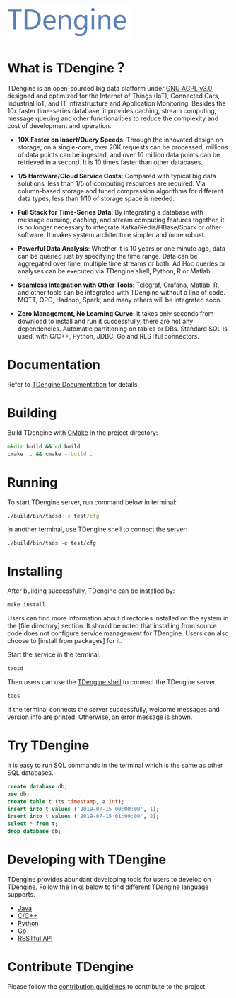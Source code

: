 [![TDengine](TDenginelogo.png)](https://www.taosdata.com/en)

# What is TDengine？

TDengine is an open-sourced big data platform under [GNU AGPL v3.0](http://www.gnu.org/licenses/agpl-3.0.html), designed and optimized for the Internet of Things (IoT), Connected Cars, Industrial IoT, and IT infrastructure and Application Monitoring. Besides the 10x faster time-series database, it provides caching, stream computing, message queuing and other functionalities to reduce the complexity and cost of development and operation.

- **10X Faster on Insert/Query Speeds**: Through the innovated design on storage, on a single-core, over 20K requests can be processed, millions of data points can be ingested, and over 10 million data points can be retrieved in a second. It is 10 times faster than other databases.

- **1/5 Hardware/Cloud Service Costs**: Compared with typical big data solutions, less than 1/5 of computing resources are required. Via column-based storage and tuned compression algorithms for different data types, less than 1/10 of storage space is needed. 

- **Full Stack for Time-Series Data**: By integrating a database with message queuing, caching, and stream computing features together, it is no longer necessary to integrate Kafka/Redis/HBase/Spark or other software. It makes system architecture simpler and more robust.

- **Powerful Data Analysis**: Whether it is 10 years or one minute ago, data can be queried just by specifying the time range. Data can be aggregated over time, multiple time streams or both. Ad Hoc queries or analyses can be executed via TDengine shell, Python, R or Matlab. 

- **Seamless Integration with Other Tools**: Telegraf, Grafana, Matlab, R, and other tools can be integrated with TDengine without a line of code. MQTT, OPC, Hadoop, Spark, and many others will be integrated soon. 

- **Zero Management, No Learning Curve**: It takes only seconds from download to install and run it successfully, there are not any dependencies. Automatic partitioning on tables or DBs. Standard SQL is used, with C/C++, Python, JDBC, Go and RESTful connectors.

# Documentation
Refer to [TDengine Documentation](https://www.taosdata.com/en/documentation/)
 for details.

# Building
Build TDengine with [CMake](https://cmake.org/) in the project directory:

```cmd
mkdir build && cd build
cmake .. && cmake --build .
```

# Running 
<!-- TDengine uses _/etc/taos/taos.cfg_ as the default configuration file. This behavior can be changed with _-c_ option. For a quick start, we will make directories structured as:
```
test/
  +--data/
  |
  +--log/
  |
  +--cfg/
      |
      +--taos.cfg
```
Then fill the configuration file _test/cfg/taos.cfg_:
```
echo -e "dataDir $(pwd)/test/data\nlogDir $(pwd)/test/log" > test/cfg/taos.cfg
``` -->
To start TDengine server, run command below in terminal:
```cmd
./build/bin/taosd -c test/cfg
```
In another terminal, use TDengine shell to connect the server:
```
./build/bin/taos -c test/cfg
```

# Installing 
After building successfully, TDengine can be installed by:
```cmd
make install
```
Users can find more information about directories installed on the system in the [file directory] section. It should be noted that installing from source code does not configure service management for TDengine.
Users can also choose to [install from packages] for it.

Start the service in the terminal.
```cmd
taosd
```

Then users can use the [TDengine shell](https://www.taosdata.com/en/getting-started/#TDengine-Shell) to connect the TDengine server.
```cmd
taos
```

If the terminal connects the server successfully, welcome messages and version info are printed. Otherwise, an error message is shown.

# Try TDengine
It is easy to run SQL commands in the terminal which is the same as other SQL databases.
```sql
create database db;
use db;
create table t (ts timestamp, a int);
insert into t values ('2019-07-15 00:00:00', 1);
insert into t values ('2019-07-15 01:00:00', 2);
select * from t;
drop database db;
```

# Developing with TDengine
TDengine provides abundant developing tools for users to develop on TDengine. Follow the links below to find different TDengine language supports.

- [Java](https://www.taosdata.com/en/documentation/connector/#Java-Connector)
- [C/C++](https://www.taosdata.com/en/documentation/connector/#C/C++-Connector)
- [Python](https://www.taosdata.com/en/documentation/connector/#Python-Connector)
- [Go](https://www.taosdata.com/en/documentation/connector/#Go-Connector)
- [RESTful API](https://www.taosdata.com/en/documentation/connector/#RESTful-Connector)

# Contribute TDengine

Please follow the [contribution guidelines](CONTRIBUTING.md) to contribute to the project.
